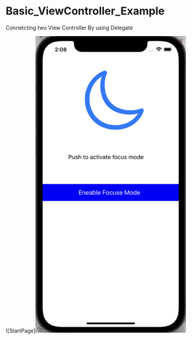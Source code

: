 # Basic_ViewController_Example
Connetcting two View Controller By using Delegate

![StartPage]<img src="https://github.com/nazlicancay/Basic_ViewController_Example/blob/main/Ekran%20Resmi%202022-06-03%2014.08.34.png" width="400" height="790">
